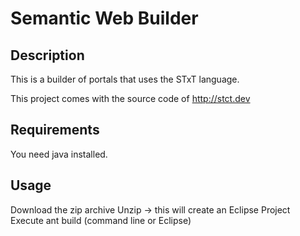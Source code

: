 # Semantic Web Builder

## Description

This is a builder of portals that uses the STxT language.

This project comes with the source code of http://stct.dev

## Requirements

You need java installed.

## Usage

Download the zip archive
Unzip -> this will create an Eclipse Project
Execute ant build (command line or Eclipse)

